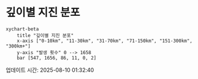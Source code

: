 # 깊이별 지진 분포

```mermaid
xychart-beta
    title "깊이별 지진 분포"
    x-axis ["0-10km", "11-30km", "31-70km", "71-150km", "151-300km", "300km+"]
    y-axis "발생 횟수" 0 --> 1658
    bar [547, 1656, 86, 11, 0, 2]
```

업데이트 시간: 2025-08-10 01:32:40
